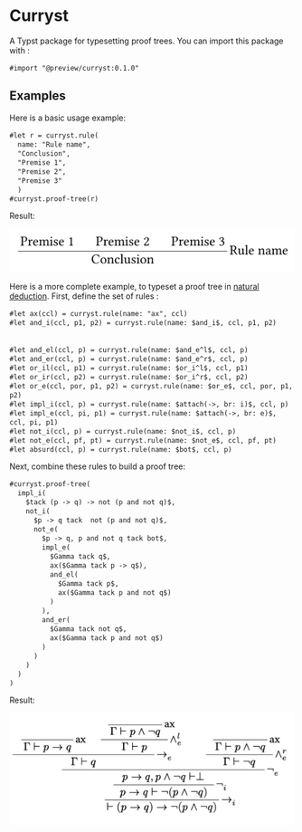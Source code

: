 # Curryst

A Typst package for typesetting proof trees. You can import this package with :

```typst
#import "@preview/curryst:0.1.0"
```

## Examples

Here is a basic usage example:

```typst
#let r = curryst.rule(
  name: "Rule name", 
  "Conclusion", 
  "Premise 1", 
  "Premise 2", 
  "Premise 3"
  )
#curryst.proof-tree(r)
```

Result:

![basic_example](examples/basic_example.png)

Here is a more complete example, to typeset a proof tree in [natural deduction](https://en.wikipedia.org/wiki/Natural_deduction). First, define the set of rules :

```typst
#let ax(ccl) = curryst.rule(name: "ax", ccl)
#let and_i(ccl, p1, p2) = curryst.rule(name: $and_i$, ccl, p1, p2)


#let and_el(ccl, p) = curryst.rule(name: $and_e^l$, ccl, p)
#let and_er(ccl, p) = curryst.rule(name: $and_e^r$, ccl, p)
#let or_il(ccl, p1) = curryst.rule(name: $or_i^l$, ccl, p1)
#let or_ir(ccl, p2) = curryst.rule(name: $or_i^r$, ccl, p2)
#let or_e(ccl, por, p1, p2) = curryst.rule(name: $or_e$, ccl, por, p1, p2)
#let impl_i(ccl, p) = curryst.rule(name: $attach(->, br: i)$, ccl, p)
#let impl_e(ccl, pi, p1) = curryst.rule(name: $attach(->, br: e)$, ccl, pi, p1)
#let not_i(ccl, p) = curryst.rule(name: $not_i$, ccl, p)
#let not_e(ccl, pf, pt) = curryst.rule(name: $not_e$, ccl, pf, pt)
#let absurd(ccl, p) = curryst.rule(name: $bot$, ccl, p)
```

Next, combine these rules to build a proof tree:

```typst
#curryst.proof-tree(
  impl_i(
    $tack (p -> q) -> not (p and not q)$,
    not_i(
      $p -> q tack  not (p and not q)$,
      not_e(
        $p -> q, p and not q tack bot$,
        impl_e(
          $Gamma tack q$,
          ax($Gamma tack p -> q$),
          and_el(
            $Gamma tack p$,
            ax($Gamma tack p and not q$)
          )
        ),
        and_er(
          $Gamma tack not q$,
          ax($Gamma tack p and not q$)
        )
      )
    )
  )
)
```

Result:

![wikipedia_example](examples/wikipedia_example.png)